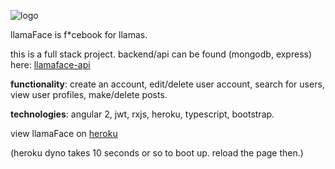 ![logo](https://github.com/ashbadger/llamaface-ng2/blob/master/src/assets/images/logo.png?raw=true)

llamaFace is f*cebook for llamas.

this is a full stack project. backend/api can be found (mongodb, express) here: [llamaface-api](https://github.com/ashbadger/llamaface-api)

**functionality**: create an account, edit/delete user account, search for users, view user profiles, make/delete posts.

**technologies**: angular 2, jwt, rxjs, heroku, typescript, bootstrap.

view llamaFace on [heroku](https://llamaface-ng2.herokuapp.com/posts)

(heroku dyno takes 10 seconds or so to boot up. reload the page then.)